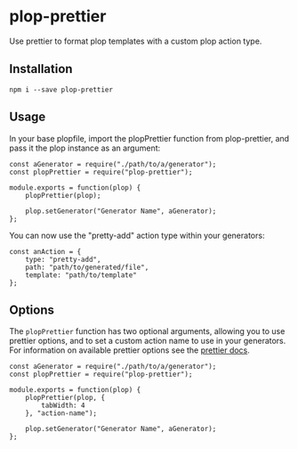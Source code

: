 # plop-prettier
Use prettier to format plop templates with a custom plop action type.

## Installation
````
npm i --save plop-prettier
````

## Usage
In your base plopfile, import the plopPrettier function from plop-prettier, and pass it the plop instance as an argument:
````
const aGenerator = require("./path/to/a/generator");
const plopPrettier = require("plop-prettier");

module.exports = function(plop) {
    plopPrettier(plop);

    plop.setGenerator("Generator Name", aGenerator);
};
````
You can now use the "pretty-add" action type within your generators:
````
const anAction = {
    type: "pretty-add",
    path: "path/to/generated/file",
    template: "path/to/template"
};
````

## Options
The `plopPrettier` function has two optional arguments, allowing you to use prettier options, and to set a custom action name to use in your generators.  For information on available prettier options see the [prettier docs](https://github.com/prettier/prettier#options).
````
const aGenerator = require("./path/to/a/generator");
const plopPrettier = require("plop-prettier");

module.exports = function(plop) {
    plopPrettier(plop, {
        tabWidth: 4
    }, "action-name");

    plop.setGenerator("Generator Name", aGenerator);
};
````

